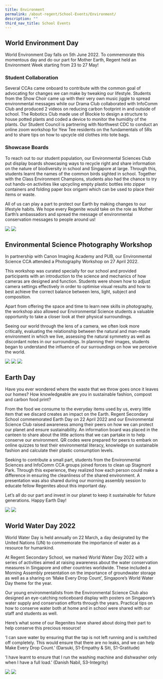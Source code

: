 ```yaml
---
title: Environment
permalink: /about-regent/School-Events/Environment/
description: ""
third_nav_title: School Events
---
```

## World Environment Day

World Environment Day falls on 5th June 2022. To commemorate this momentous day and do our part for Mother Earth, Regent held an Environment Week starting from 23 to 27 May!

### **Student Collaboration**

Several CCAs came onboard to contribute with the common goal of advocating for changes we can make by tweaking our lifestyle. Students from the Show Choir came up with their very own music jiggle to spread environmental messages while our Drama Club collaborated with InfoComm Club and produced 2 videos on reducing carbon footprint in and outside of school. The Robotics Club made use of Blockie to design a structure to house potted plants and coded a device to monitor the humidity of the plants. Our Student Council is partnering with Northwest CDC to conduct an online zoom workshop for Yew Tee residents on the fundamentals of 5Rs and to share tips on how to upcycle old clothes into tote bags.

### **Showcase Boards**

To reach out to our student population, our Environmental Sciences Club put display boards showcasing ways to recycle right and share information on the nature of biodiversity in school and Singapore at large. Through this, students learnt the names of the common birds sighted in school. Together with the Class Environment Champions, students also had the chance to try out hands-on activities like upcycling empty plastic bottles into zipper containers and folding paper box origami which can be used to place their items or waste.  
  
All of us can play a part to protect our Earth by making changes to our lifestyle habits. We hope every Regenite would take on the role as Mother Earth’s ambassadors and spread the message of environmental conservation messages to people around us!

![](/images/School%20Events/Environment/Envir2022-1.jpg)
![](/images/School%20Events/Environment/Envir2022-2.jpg)

## Environmental Science Photography Workshop

In partnership with Canon Imaging Academy and PUB, our Environmental Science CCA attended a Photography Workshop on 27 April 2022.

This workshop was curated specially for our school and provided participants with an introduction to the science and mechanics of how cameras are designed and function. Students were shown how to adjust camera settings effectively in order to optimise visual results and how to best achieve the correct balance between lens, light, subject and composition.

Apart from offering the space and time to learn new skills in photography, the workshop also allowed our Environmental Science students a valuable opportunity to take a closer look at their physical surroundings.

Seeing our world through the lens of a camera, we often look more critically, evaluating the relationship between the natural and man-made environment in which we live, assessing the natural symmetry as well as discordant notes in our surroundings. In planning their images, students began to understand the influence of our surroundings on how we perceive the world.

![](/images/School%20Events/Environment/Envir2022-3.jpg)
![](/images/School%20Events/Environment/Envir2022-4.jpg)
![](/images/School%20Events/Environment/Envir2022-5.jpg)

## Earth Day

Have you ever wondered where the waste that we throw goes once it leaves our homes? How knowledgeable are you in sustainable fashion, compost and carbon food print?

From the food we consume to the everyday items used by us, every little item that we discard creates an impact on the Earth. Regent Secondary School commemorated Earth Day on 22 April 2022 and our Environmental Science Club raised awareness among their peers on how we can protect our planet and ensure sustainability. An information board was placed in the canteen to share about the little actions that we can partake in to help conserve our environment. QR codes were prepared for peers to embark on online quizzes to test their environmental literacy, knowledge on sustainable fashion and calculate their plastic consumption levels.

Seeking to contribute a small part, students from the Environmental Sciences and InfoComm CCA groups joined forces to clean up Stagmont Park. Through this experience, they realized how each person could make a difference in ensuring the cleanliness of the shared environment. A presentation was also shared during our morning assembly session to educate fellow Regenites about this important day.

Let’s all do our part and invest in our planet to keep it sustainable for future generations. Happy Earth Day!

![](/images/School%20Events/Environment/Envir2022-6.jpg)
![](/images/School%20Events/Environment/Envir2022-7.jpg)

## World Water Day 2022

World Water Day is held annually on 22 March, a day designated by the United Nations (UN) to commemorate the importance of water as a resource for humankind.

At Regent Secondary School, we marked World Water Day 2022 with a series of activities aimed at raising awareness about the water conservation measures in Singapore and other countries worldwide. These included a Morning Assembly presentation on the importance of groundwater storage as well as a sharing on ‘Make Every Drop Count’, Singapore’s World Water Day theme for the year.

Our young environmentalists from the Environmental Science Club also designed an eye-catching noticeboard display with posters on Singapore’s water supply and conservation efforts through the years. Practical tips on how to conserve water both at home and in school were shared with our staff and students as well.

Here’s what some of our Regenites have shared about doing their part to help conserve this precious resource!

‘I can save water by ensuring that the tap is not left running and is switched off completely. This would ensure that there are no leaks, and we can help Make Every Drop Count.’ (Darsuki, S1-Empathy & Siti, S1-Gratitude)

‘I have learnt to ensure that I run the washing machine and dishwasher only when I have a full load.’ (Danish Nabil, S3-Integrity)

![](/images/School%20Events/Environment/Envir2022-8.jpeg)
![](/images/School%20Events/Environment/Envir2022-9.jpg)
